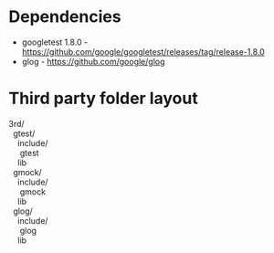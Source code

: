 # Dependencies

* googletest 1.8.0  -   https://github.com/google/googletest/releases/tag/release-1.8.0 
* glog              -   https://github.com/google/glog

# Third party folder layout

3rd/ <br/>
&nbsp; gtest/<br/>
&nbsp;&nbsp;&nbsp;&nbsp;include/<br/>
&nbsp;&nbsp;&nbsp;&nbsp;&nbsp;gtest<br/>
&nbsp;&nbsp;&nbsp;&nbsp;lib<br/>
&nbsp; gmock/<br/>
&nbsp;&nbsp;&nbsp;&nbsp;include/<br/>
&nbsp;&nbsp;&nbsp;&nbsp;&nbsp;gmock<br/>
&nbsp;&nbsp;&nbsp;&nbsp;lib<br/>
&nbsp; glog/<br/>
&nbsp;&nbsp;&nbsp;&nbsp;include/<br/>
&nbsp;&nbsp;&nbsp;&nbsp;&nbsp;glog<br/>
&nbsp;&nbsp;&nbsp;&nbsp;lib<br/>



